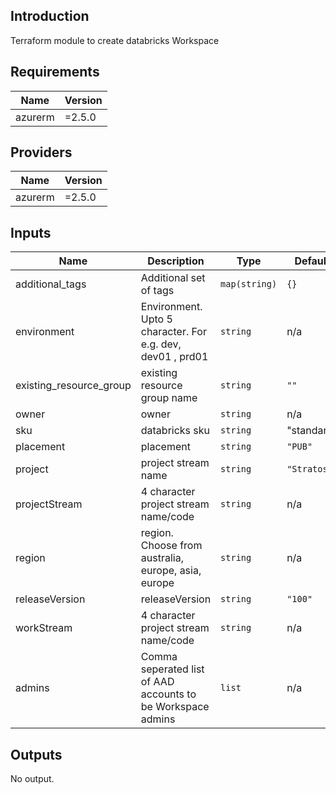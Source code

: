 ## Introduction 
Terraform module to create databricks Workspace


## Requirements

| Name | Version |
|------|---------|
| azurerm | =2.5.0 |

## Providers

| Name | Version |
|------|---------|
| azurerm | =2.5.0 |

## Inputs

| Name | Description | Type | Default | Required |
|------|-------------|------|---------|:--------:|
| additional\_tags | Additional set of tags | `map(string)` | `{}` | no |
| environment | Environment. Upto 5 character. For e.g. dev, dev01 , prd01 | `string` | n/a | yes |
| existing\_resource\_group | existing resource group name | `string` | `""` | no |
| owner | owner | `string` | n/a | yes |
| sku | databricks sku | `string` | "standard" | yes |
| placement | placement | `string` | `"PUB"` | no |
| project | project stream name | `string` | `"Stratos"` | no |
| projectStream | 4 character project stream name/code | `string` | n/a | yes |
| region | region. Choose from australia, europe, asia, europe | `string` | n/a | yes |
| releaseVersion | releaseVersion | `string` | `"100"` | no |
| workStream | 4 character project stream name/code | `string` | n/a | yes |
| admins | Comma seperated list of AAD accounts to be Workspace admins | `list` | n/a | no |

## Outputs

No output.

